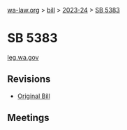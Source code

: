 [wa-law.org](/) > [bill](/bill/) > [2023-24](/bill/2023-24/) > [SB 5383](/bill/2023-24/sb/5383/)

# SB 5383
[leg.wa.gov](https://app.leg.wa.gov/billsummary?BillNumber=5383&Year=2023&Initiative=false)

## Revisions
* [Original Bill](1/)

## Meetings
